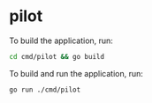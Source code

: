 # pilot

To build the application, run:

```bash
cd cmd/pilot && go build
```

To build and run the application, run:

```bash
go run ./cmd/pilot
```
